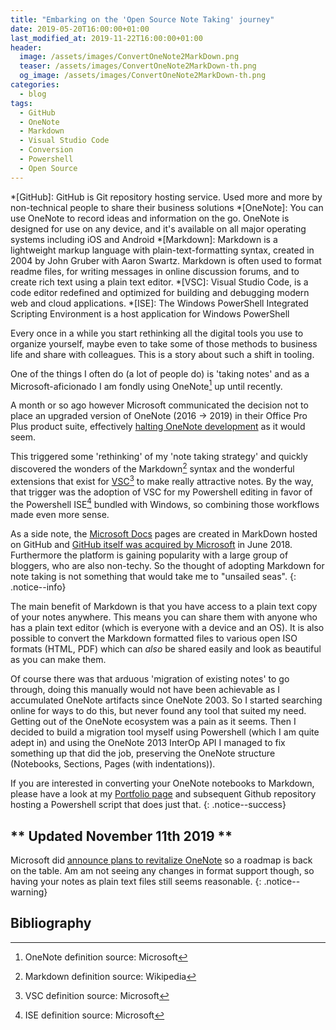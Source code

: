 ```yaml
---
title: "Embarking on the 'Open Source Note Taking' journey"
date: 2019-05-20T16:00:00+01:00
last_modified_at: 2019-11-22T16:00:00+01:00
header:
  image: /assets/images/ConvertOneNote2MarkDown.png
  teaser: /assets/images/ConvertOneNote2MarkDown-th.png
  og_image: /assets/images/ConvertOneNote2MarkDown-th.png
categories:
  - blog
tags:
  - GitHub
  - OneNote
  - Markdown
  - Visual Studio Code
  - Conversion
  - Powershell
  - Open Source
---
```

<!-- Begin Abbreviations -->
*[GitHub]: GitHub is Git repository hosting service. Used more and more by non-technical people to share their business solutions
*[OneNote]: You can use OneNote to record ideas and information on the go. OneNote is designed for use on any device, and it's available on all major operating systems including iOS and Android
*[Markdown]: Markdown is a lightweight markup language with plain-text-formatting syntax, created in 2004 by John Gruber with Aaron Swartz. Markdown is often used to format readme files, for writing messages in online discussion forums, and to create rich text using a plain text editor.
*[VSC]: Visual Studio Code, is a code editor redefined and optimized for building and debugging modern web and cloud applications.
*[ISE]: The Windows PowerShell Integrated Scripting Environment is a host application for Windows PowerShell
<!-- End Abbreviations -->
Every once in a while you start rethinking all the digital tools you use to organize yourself, maybe even to take some of those methods to business life and share with colleagues. This is a story about such a shift in tooling.

One of the things I often do (a lot of people do) is 'taking notes' and as a Microsoft-aficionado I am fondly using OneNote[^2] up until recently.

A month or so ago however Microsoft communicated the decision not to place an upgraded version of OneNote (2016 -> 2019) in their Office Pro Plus product suite, effectively [halting OneNote development][1] as it would seem.

This triggered some 'rethinking' of my 'note taking strategy' and quickly discovered the wonders of the Markdown[^3] syntax and the wonderful extensions that exist for [VSC][5][^4] to make really attractive notes. By the way, that trigger was the adoption of VSC for my Powershell editing in favor of the Powershell ISE[^5] bundled with Windows, so combining those workflows made even more sense.

As a side note, the [Microsoft Docs][2] pages are created in MarkDown hosted on GitHub and [GitHub itself was acquired by Microsoft][6] in June 2018. Furthermore the platform is gaining popularity with a large group of bloggers, who are also non-techy. So the thought of adopting Markdown for note taking is not something that would take me to "unsailed seas".
{: .notice--info}

The main benefit of Markdown is that you have access to a plain text copy of your notes anywhere. This means you can share them with anyone who has a plain text editor (which is everyone with a device and an OS). It is also possible to convert the Markdown formatted files to various open ISO formats (HTML, PDF) which can *also* be shared easily and look as beautiful as you can make them.

Of course there was that arduous 'migration of existing notes' to go through, doing this manually would not have been achievable as I accumulated OneNote artifacts since OneNote 2003. So I started searching online for ways to do this, but never found any tool that suited my need. Getting out of the OneNote ecosystem was a pain as it seems. Then I decided to build a migration tool myself using Powershell (which I am quite adept in) and using the OneNote 2013 InterOp API I managed to fix something up that did the job, preserving the OneNote structure (Notebooks, Sections, Pages (with indentations)).

If you are interested in converting your OneNote notebooks to Markdown, please have a look at my [Portfolio page][4] and subsequent Github repository hosting a Powershell script that does just that.
{: .notice--success}

## \*\* Updated November 11th 2019 \*\*

Microsoft did [announce plans to revitalize OneNote][3] so a roadmap is back on the table. Am am not seeing any changes in format support though, so having your notes as plain text files still seems reasonable.
{: .notice--warning}

## Bibliography

[^2]: OneNote definition source: Microsoft
[^3]: Markdown definition source: Wikipedia
[^4]: VSC definition source: Microsoft
[^5]: ISE definition source: Microsoft

<!-- Begin References -->
[1]: https://www.theverge.com/2018/4/18/17252312/microsoft-office-2019-onenote-windows-10-app
[2]: https://docs.microsoft.com
[3]: https://www.theverge.com/2019/11/7/20953691/microsoft-onenote-to-do-integration-fluid-framework-future-features-ignite-2019
[4]: /portfolio/ConvertOneNote2MarkDown/
[5]: https://code.visualstudio.com/download
[6]: https://news.microsoft.com/2018/06/04/microsoft-to-acquire-github-for-7-5-billion/
<!-- End References -->
